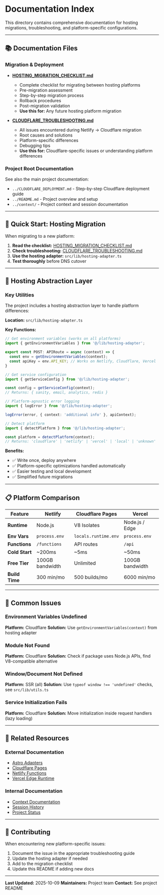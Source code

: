 # Documentation Index

This directory contains comprehensive documentation for hosting migrations, troubleshooting, and platform-specific configurations.

---

## 📚 Documentation Files

### Migration & Deployment

- **[HOSTING_MIGRATION_CHECKLIST.md](./HOSTING_MIGRATION_CHECKLIST.md)**
  - Complete checklist for migrating between hosting platforms
  - Pre-migration assessment
  - Step-by-step migration process
  - Rollback procedures
  - Post-migration validation
  - **Use this for:** Any future hosting platform migration

- **[CLOUDFLARE_TROUBLESHOOTING.md](./CLOUDFLARE_TROUBLESHOOTING.md)**
  - All issues encountered during Netlify → Cloudflare migration
  - Root causes and solutions
  - Platform-specific differences
  - Debugging tips
  - **Use this for:** Cloudflare-specific issues or understanding platform differences

### Project Root Documentation

See also the main project documentation:
- `../CLOUDFLARE_DEPLOYMENT.md` - Step-by-step Cloudflare deployment guide
- `../README.md` - Project overview and setup
- `../context/` - Project context and session documentation

---

## 🚀 Quick Start: Hosting Migration

When migrating to a new platform:

1. **Read the checklist:** [HOSTING_MIGRATION_CHECKLIST.md](./HOSTING_MIGRATION_CHECKLIST.md)
2. **Check troubleshooting:** [CLOUDFLARE_TROUBLESHOOTING.md](./CLOUDFLARE_TROUBLESHOOTING.md)
3. **Use the hosting adapter:** `src/lib/hosting-adapter.ts`
4. **Test thoroughly** before DNS cutover

---

## 🔧 Hosting Abstraction Layer

### Key Utilities

The project includes a hosting abstraction layer to handle platform differences:

**Location:** `src/lib/hosting-adapter.ts`

**Key Functions:**
```typescript
// Get environment variables (works on all platforms)
import { getEnvironmentVariables } from '@/lib/hosting-adapter';

export const POST: APIRoute = async (context) => {
  const env = getEnvironmentVariables(context);
  const apiKey = env.API_KEY; // Works on Netlify, Cloudflare, Vercel
}

// Get service configuration
import { getServiceConfig } from '@/lib/hosting-adapter';

const config = getServiceConfig(context);
// Returns: { sanity, email, analytics, redis }

// Platform-agnostic error logging
import { logError } from '@/lib/hosting-adapter';

logError(error, { context: 'additional info' }, apiContext);

// Detect platform
import { detectPlatform } from '@/lib/hosting-adapter';

const platform = detectPlatform(context);
// Returns: 'cloudflare' | 'netlify' | 'vercel' | 'local' | 'unknown'
```

**Benefits:**
- ✅ Write once, deploy anywhere
- ✅ Platform-specific optimizations handled automatically
- ✅ Easier testing and local development
- ✅ Simplified future migrations

---

## 📋 Platform Comparison

| Feature | Netlify | Cloudflare Pages | Vercel |
|---------|---------|------------------|--------|
| **Runtime** | Node.js | V8 Isolates | Node.js / Edge |
| **Env Vars** | `process.env` | `locals.runtime.env` | `process.env` |
| **Functions** | `/functions` | API routes | `/api` |
| **Cold Start** | ~200ms | ~5ms | ~50ms |
| **Free Tier** | 100GB bandwidth | Unlimited | 100GB bandwidth |
| **Build Time** | 300 min/mo | 500 builds/mo | 6000 min/mo |

---

## 🐛 Common Issues

### Environment Variables Undefined
**Platform:** Cloudflare
**Solution:** Use `getEnvironmentVariables(context)` from hosting adapter

### Module Not Found
**Platform:** Cloudflare
**Solution:** Check if package uses Node.js APIs, find V8-compatible alternative

### Window/Document Not Defined
**Platform:** SSR (all)
**Solution:** Use `typeof window !== 'undefined'` checks, see `src/lib/utils.ts`

### Service Initialization Fails
**Platform:** Cloudflare
**Solution:** Move initialization inside request handlers (lazy loading)

---

## 📖 Related Resources

### External Documentation
- [Astro Adapters](https://docs.astro.build/en/guides/deploy/)
- [Cloudflare Pages](https://developers.cloudflare.com/pages)
- [Netlify Functions](https://docs.netlify.com/functions/overview/)
- [Vercel Edge Runtime](https://vercel.com/docs/functions/edge-functions/edge-runtime)

### Internal Documentation
- [Context Documentation](../context/CONTEXT.md)
- [Session History](../context/SESSIONS.md)
- [Project Status](../context/STATUS.md)

---

## 🤝 Contributing

When encountering new platform-specific issues:

1. Document the issue in the appropriate troubleshooting guide
2. Update the hosting adapter if needed
3. Add to the migration checklist
4. Update this README if adding new docs

---

**Last Updated:** 2025-10-09
**Maintainers:** Project team
**Contact:** See project README
